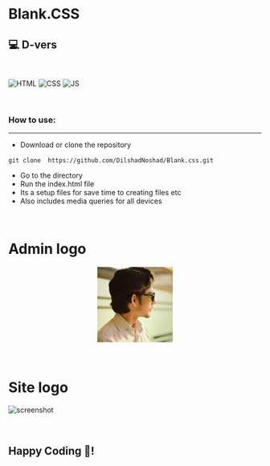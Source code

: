 # Blank.CSS

## 💻 D-vers

<br>

![HTML](https://img.shields.io/badge/html5%20-%23E34F26.svg?&style=for-the-badge&logo=html5&logoColor=white)
![CSS](https://img.shields.io/badge/css3%20-%231572B6.svg?&style=for-the-badge&logo=css3&logoColor=white)
![JS](https://img.shields.io/badge/javascript%20-%23323330.svg?&style=for-the-badge&logo=javascript&logoColor=%23F7DF1E)

<br>

### How to use:

---

- Download or clone the repository

```
git clone  https://github.com/DilshadNoshad/Blank.css.git
```

- Go to the directory
- Run the index.html file
- Its a setup files for save time to creating files etc
- Also includes media queries for all devices

<br>

# Admin logo

<p align="center">
<img src="img/admin-logo.png" width="150">
</p>

<br>

# Site logo

![screenshot](https://i.ibb.co/h1YhQG3/site-logo-D.png)

<br>

## Happy Coding 🎉!
